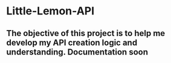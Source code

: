 # Little-Lemon-API

<h2>
  The objective of this project is to help me develop my API creation logic and understanding. Documentation soon
</h2>
